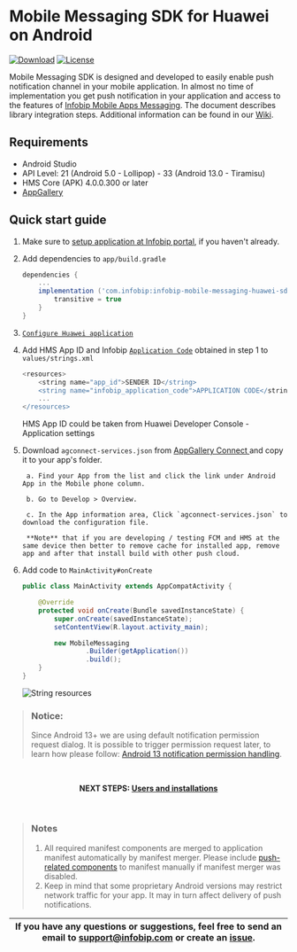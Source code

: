 # Mobile Messaging SDK for Huawei on Android

[![Download](https://img.shields.io/github/v/tag/infobip/mobile-messaging-sdk-huawei?label=maven%20central)](https://mvnrepository.com/artifact/com.infobip/infobip-mobile-messaging-huawei-sdk)
[![License](https://img.shields.io/github/license/infobip/mobile-messaging-sdk-huawei.svg?label=License)](https://github.com/infobip/mobile-messaging-sdk-huawei/blob/master/LICENSE)

Mobile Messaging SDK is designed and developed to easily enable push notification channel in your mobile application. In almost no time of implementation you get push notification in your application and access to the features of <a href="https://www.infobip.com/en/products/mobile-app-messaging" target="_blank">Infobip Mobile Apps Messaging</a>. The document describes library integration steps. Additional information can be found in our <a href="https://github.com/infobip/mobile-messaging-sdk-huawei/wiki" target="_blank">Wiki</a>.

## Requirements

- Android Studio
- API Level: 21 (Android 5.0 - Lollipop) - 33 (Android 13.0 - Tiramisu)
- HMS Core (APK) 4.0.0.300 or later
- [AppGallery](https://huaweimobileservices.com/appgallery/)

## Quick start guide

1. Make sure to <a href="https://www.infobip.com/docs/mobile-app-messaging/getting-started#create-and-enable-a-mobile-application-profile" target="_blank">setup application at Infobip portal</a>, if you haven't already.
2. Add dependencies to `app/build.gradle`
    ```groovy
    dependencies {
        ...
        implementation ('com.infobip:infobip-mobile-messaging-huawei-sdk:6.10.0@aar') {
            transitive = true
        }
    }
    ```

3. <a href="https://developer.huawei.com/consumer/en/doc/development/HMSCore-Guides/android-config-agc-0000001050170137" target="_blank">`Configure Huawei application`</a> 
4. Add HMS App ID and Infobip <a href="https://www.infobip.com/docs/mobile-app-messaging/getting-started#copy-application-code-create-and-enable-a-mobile-application-profile" target="_blank">`Application Code`</a> obtained in step 1 to `values/strings.xml`
    ```groovy
    <resources>
        <string name="app_id">SENDER ID</string>
        <string name="infobip_application_code">APPLICATION CODE</string>
        ...
    </resources>
    ```
   HMS App ID could be taken from Huawei Developer Console - Application settings

5. Download `agconnect-services.json` from <a href="https://developer.huawei.com/consumer/ru/service/josp/agc/index.html"  target="_blank">AppGallery Connect </a> and copy it to your app's folder.
        
        a. Find your App from the list and click the link under Android App in the Mobile phone column.
        
        b. Go to Develop > Overview.
        
        c. In the App information area, Click `agconnect-services.json` to download the configuration file.
        
        **Note** that if you are developing / testing FCM and HMS at the same device then better to remove cache for installed app, remove app and after that install build with other push cloud. 
 
6. Add code to `MainActivity#onCreate`

    ```java
    public class MainActivity extends AppCompatActivity {

        @Override
        protected void onCreate(Bundle savedInstanceState) {
            super.onCreate(savedInstanceState);
            setContentView(R.layout.activity_main);

            new MobileMessaging
                    .Builder(getApplication())
                    .build();
        }
    }
    ```
    <img src="https://github.com/infobip/mobile-messaging-sdk-android/wiki/images/QSGActivity.png?raw=true" alt="String resources"/>

> ### Notice:
> Since Android 13+ we are using default notification permission request dialog.
> It is possible to trigger permission request later, to learn how please follow: <a href="https://github.com/infobip/mobile-messaging-sdk-android/wiki/Android-13-Notification-Permission-Handling" target="_blank">Android 13 notification permission handling</a>.


<br>
<p align="center"><b>NEXT STEPS: <a href="https://github.com/infobip/mobile-messaging-sdk-android/wiki/Users-and-installations">Users and installations</a></b></p>
<br>

> ### Notes
> 1. All required manifest components are merged to application manifest automatically by manifest merger. Please include <a href="https://github.com/infobip/mobile-messaging-sdk-huawei/wiki/Android-Manifest-components#push-notifications" target="_blank">push-related components</a> to manifest manually if manifest merger was disabled.
> 2. Keep in mind that some proprietary Android versions may restrict network traffic for your app. It may in turn affect delivery of push notifications.
     <br>

| If you have any questions or suggestions, feel free to send an email to support@infobip.com or create an <a href="https://github.com/infobip/mobile-messaging-sdk-huawei/issues" target="_blank">issue</a>. |
|---|




